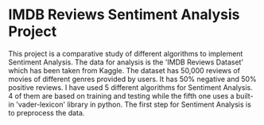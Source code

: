 # IMDB Reviews Sentiment Analysis Project

This project is a comparative study of different algorithms to implement Sentiment Analysis. The data for analysis is the 'IMDB Reviews Dataset' which has been taken from Kaggle. The dataset has 50,000 reviews of movies of different genres provided by users. It has 50% negative and 50% positive reviews.
I have used 5 different algorithms for Sentiment Analysis. 4 of them are based on training and testing while the fifth one uses a built-in 'vader-lexicon' library in python. 
The first step for Sentiment Analysis is to preprocess the data.
